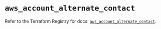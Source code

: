 # `aws_account_alternate_contact`

Refer to the Terraform Registry for docs: [`aws_account_alternate_contact`](https://registry.terraform.io/providers/hashicorp/aws/5.51.1/docs/resources/account_alternate_contact).
